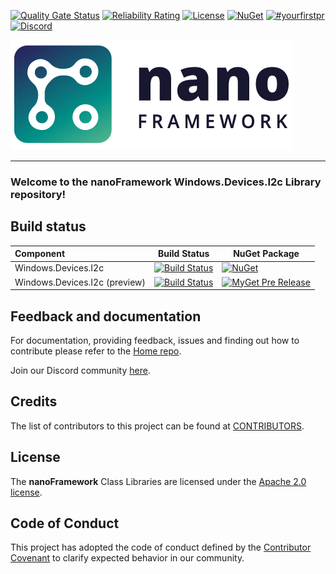 [![Quality Gate Status](https://sonarcloud.io/api/project_badges/measure?project=nanoframework_lib-Windows.Devices.I2c&metric=alert_status)](https://sonarcloud.io/dashboard?id=nanoframework_lib-Windows.Devices.I2c) [![Reliability Rating](https://sonarcloud.io/api/project_badges/measure?project=nanoframework_lib-Windows.Devices.I2c&metric=reliability_rating)](https://sonarcloud.io/dashboard?id=nanoframework_lib-Windows.Devices.I2c) [![License](https://img.shields.io/badge/License-Apache%202.0-blue.svg)](https://github.com/nanoframework/Home/blob/master/LICENSE) [![NuGet](https://img.shields.io/nuget/dt/nanoFramework.Windows.Devices.I2c.svg)]() [![#yourfirstpr](https://img.shields.io/badge/first--timers--only-friendly-blue.svg)](https://github.com/nanoframework/Home/blob/master/CONTRIBUTING.md) [![Discord](https://img.shields.io/discord/478725473862549535.svg)](https://discord.gg/gCyBu8T)


![nanoFramework logo](https://github.com/nanoframework/Home/blob/master/resources/logo/nanoFramework-repo-logo.png)

-----

### Welcome to the **nanoFramework** Windows.Devices.I2c Library repository!


## Build status

| Component | Build Status | NuGet Package |
|:-|---|---|
| Windows.Devices.I2c | [![Build Status](https://dev.azure.com/nanoframework/Windows.Devices.I2c/_apis/build/status/nanoframework.lib-Windows.Devices.I2c?branchName=develop)](https://dev.azure.com/nanoframework/Windows.Devices.I2c/_build/latest?definitionId=28?branchName=master) | [![NuGet](https://img.shields.io/nuget/v/nanoFramework.Windows.Devices.I2c.svg)](https://www.nuget.org/packages/nanoFramework.Windows.Devices.I2c/)  |
| Windows.Devices.I2c (preview) | [![Build Status](https://dev.azure.com/nanoframework/Windows.Devices.I2c/_apis/build/status/nanoframework.lib-Windows.Devices.I2c?branchName=develop)](https://dev.azure.com/nanoframework/Windows.Devices.I2c/_build/latest?definitionId=28?branchName=develop) | [![MyGet Pre Release](https://img.shields.io/myget/nanoframework-dev/vpre/nanoFramework.Windows.Devices.I2c.svg)](https://www.myget.org/feed/nanoframework-dev/package/nuget/nanoFramework.Windows.Devices.I2c) |


## Feedback and documentation

For documentation, providing feedback, issues and finding out how to contribute please refer to the [Home repo](https://github.com/nanoframework/Home).

Join our Discord community [here](https://discord.gg/gCyBu8T).


## Credits

The list of contributors to this project can be found at [CONTRIBUTORS](https://github.com/nanoframework/Home/blob/master/CONTRIBUTORS.md).


## License

The **nanoFramework** Class Libraries are licensed under the [Apache 2.0 license](http://www.apache.org/licenses/LICENSE-2.0).


## Code of Conduct
This project has adopted the code of conduct defined by the [Contributor Covenant](http://contributor-covenant.org/)
to clarify expected behavior in our community.
